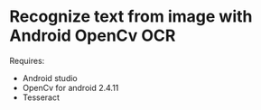 # Recognize text from image with Android OpenCv OCR
Requires:
- Android studio
- OpenCv for android 2.4.11
- Tesseract
